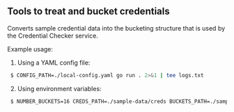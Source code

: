 ## Tools to treat and bucket credentials

Converts sample credential data into the bucketing structure that is used by the Credential Checker service.

Example usage: 

1. Using a YAML config file:
```bash
 $ CONFIG_PATH=./local-config.yaml go run . 2>&1 | tee logs.txt
```

2. Using environment variables:
```bash
 $ NUMBER_BUCKETS=16 CREDS_PATH=./sample-data/creds BUCKETS_PATH=./sample-data/buckets OPRF_KEY=VBiS3Zlp4UjLXLf9nw4GtU0j5LVfA9T+0u31skECPAY= go run .  2>&1 | tee logs.txt
```

